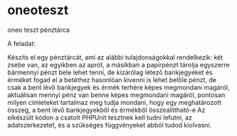 # oneoteszt
oneo teszt pénztárca


A feladat:

Készíts el egy pénztárcát, ami az alábbi tulajdonságokkal rendelkezik:
két zsebe van, az egyikben az aprót, a másikban a papírpénzt tárolja
egyszerre bármennyi pénzt bele lehet tenni, de kizárólag létező bankjegyeket és érméket fogad el
a betéthez hasonlóan kivenni is lehet belőle pénzt, de csak a bent lévő bankjegyek és érmék terhére
képes megmondani magáról, aktuálisan mennyi pénz van benne
képes megmondani magáról, pontosan milyen címleteket tartalmaz
meg tudja mondani, hogy egy meghatározott összeg, a bent lévő bankjegyekből és érmékből összeállítható-e
Az elkészült kódon a csatolt PHPUnit tesztnek kell tudni lefutni, az adatszerkezetet, és a szükséges függvényeket abból tudod kiolvasni.
